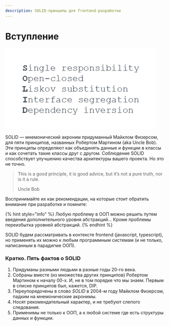 ```yaml
---
description: SOLID-принципы для frontend-разработки
---
```


# Вступление

![SOLID &#x2014; &#x43C;&#x43D;&#x435;&#x43C;&#x43E;&#x43D;&#x438;&#x447;&#x435;&#x441;&#x43A;&#x438;&#x439; &#x430;&#x43A;&#x440;&#x43E;&#x43D;&#x438;&#x43C;.](.gitbook/assets/image.png)

SOLID — мнемонический акроним придуманный Майклом Физерсом, для пяти принципов, названных Робертом Мартином \(aka Uncle Bob\). Эти принципы определяют как объединять данные и функции в классы и как сочетать такие классы друг с другом. Соблюдение SOLID способствует улучшению качества архитектуры вашего проекта. Но это не точно.

> This is a good principle, it is good advice, but it’s not a pure truth, nor is it a rule.
>
> Uncle Bob

Воспринимайте их как рекомендации, на которые стоит обратить внимание при разработке и помните:

{% hint style="info" %}
Любую проблему в ООП можно решить путем введения дополнительного уровня абстракций... Кроме проблемы переизбытка уровней абстракций.
{% endhint %}

SOLID будем рассматривать в контексте frontend \(javascript, typescript\), но применять их можно к любым программным системам \(и не только, написанным в парадигме ООП\).

### Кратко. Пять фактов о SOLID

1. Придуманы разными людьми в разные годы 20-го века.
2. Собраны вместе \(из множества других принципов\) Робертом Мартином к началу 00-х. И, не в том порядке что мы знаем. Первым в списке принципов был, кажется, DIP.
3. Переупорядочены в слово _SOLID_ в 2004-м году Майклом Физерсом, падким на мнемонические акронимы.
4. Носят рекомендательный характер, и не требуют слепого следования.
5. Применимы не только к ООП, а к любой системе где есть структуры данных и функции.



